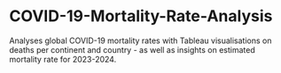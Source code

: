 # COVID-19-Mortality-Rate-Analysis
Analyses global COVID-19 mortality rates with Tableau visualisations on deaths per continent and country - as well as insights on estimated mortality rate for 2023-2024.
